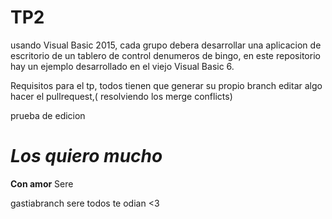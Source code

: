 # TP2
usando Visual Basic 2015, cada grupo debera desarrollar una aplicacion de escritorio de un tablero de control denumeros de bingo, en este repositorio hay un ejemplo desarrollado en el viejo Visual Basic 6.

Requisitos para el tp, todos tienen que generar su propio branch editar algo hacer el pullrequest,( resolviendo los merge conflicts)

prueba de edicion
# ***Los quiero mucho***
**Con amor**
Sere

gastiabranch
sere todos te odian <3
